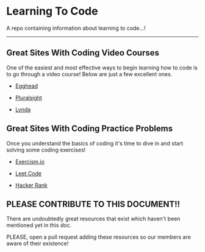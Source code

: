 # Learning To Code
A repo containing information about learning to code...!

---

## Great Sites With Coding Video Courses
One of the easiest and most effective ways to begin learning how to code is to go through a video course! Below are just a few excellent ones.

- [Egghead](https://egghead.io/)

- [Pluralsight](https://www.pluralsight.com/)

- [Lynda](https://www.lynda.com/)



## Great Sites With Coding Practice Problems
Once you understand the basics of coding it's time to dive in and start solving some coding exercises!

- [Exercism.io](https://exercism.io/)

- [Leet Code](https://leetcode.com/)

- [Hacker Rank](https://www.hackerrank.com/)


## PLEASE CONTRIBUTE TO THIS DOCUMENT!!
There are undoubtedly great resources that exist which haven't been mentioned yet in this doc. 

PLEASE, open a pull request adding these resources so our members are aware of their existence!

